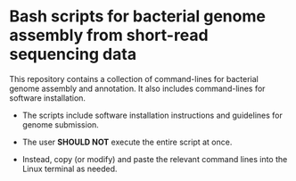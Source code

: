 # Bash scripts for bacterial genome assembly from short-read sequencing data

This repository contains a collection of command-lines for bacterial genome assembly and annotation.
It also includes command-lines for software installation.

- The scripts include software installation instructions and guidelines for genome submission.
- The user **SHOULD NOT** execute the entire script at once.

- Instead, copy (or modify) and paste the relevant command lines into the Linux terminal as needed.
